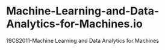 # Machine-Learning-and-Data-Analytics-for-Machines.io
19CS2011-Machine Learning and Data Analytics for Machines
